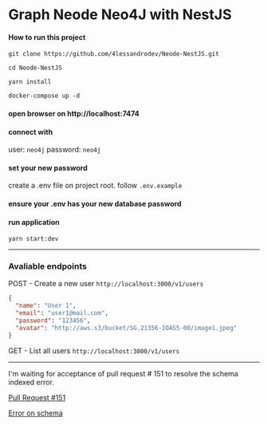 # Graph Neode Neo4J with NestJS


#### How to run this project

`git clone https://github.com/4lessandrodev/Neode-NestJS.git`


`cd Neode-NestJS`


`yarn install`


`docker-compose up -d`

#### open browser on http://localhost:7474

#### connect with 

user: `neo4j` password: `neo4j`

#### set your new password

create a .env file on project root. follow `.env.example`

#### ensure your .env has your new database password

#### run application

`yarn start:dev`

---

### Avaliable endpoints

POST - Create a new user `http://localhost:3000/v1/users`

```json
{
  "name": "User 1",
  "email": "user1@mail.com",
  "password": "123456",
  "avatar": "http://aws.s3/bucket/SG.21356-IOAS5-00/image1.jpeg"
}
```

GET - List all users `http://localhost:3000/v1/users`

---

I'm waiting for acceptance of pull request # 151 to resolve the schema indexed error.

[Pull Request #151](https://github.com/adam-cowley/neode/pull/151)

[Error on schema](./src/user-module/schemas/user.schema.ts)
